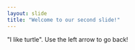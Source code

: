 ```yaml
---
layout: slide
title: "Welcome to our second slide!"
---
```

"I like turtle". 
Use the left arrow to go back!
